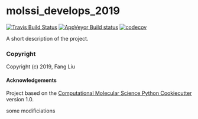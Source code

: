 molssi_develops_2019
==============================
[//]: # (Badges)
[![Travis Build Status](https://travis-ci.org/REPLACE_WITH_OWNER_ACCOUNT/molssi_develops_2019.png)](https://travis-ci.org/REPLACE_WITH_OWNER_ACCOUNT/molssi_develops_2019)
[![AppVeyor Build status](https://ci.appveyor.com/api/projects/status/REPLACE_WITH_APPVEYOR_LINK/branch/master?svg=true)](https://ci.appveyor.com/project/REPLACE_WITH_OWNER_ACCOUNT/molssi_develops_2019/branch/master)
[![codecov](https://codecov.io/gh/REPLACE_WITH_OWNER_ACCOUNT/molssi_develops_2019/branch/master/graph/badge.svg)](https://codecov.io/gh/REPLACE_WITH_OWNER_ACCOUNT/molssi_develops_2019/branch/master)

A short description of the project.

### Copyright

Copyright (c) 2019, Fang Liu


#### Acknowledgements
 
Project based on the 
[Computational Molecular Science Python Cookiecutter](https://github.com/molssi/cookiecutter-cms) version 1.0.

some modificiations
